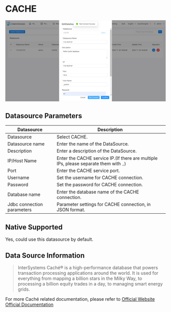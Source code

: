 # CACHE

![cache](../../../../img/new_ui/dev/datasource/cache-en.png)

## Datasource Parameters

|       **Datasource**       |                                    **Description**                                    |
|----------------------------|---------------------------------------------------------------------------------------|
| Datasource                 | Select CACHE.                                                                         |
| Datasource name            | Enter the name of the DataSource.                                                     |
| Description                | Enter a description of the DataSource.                                                |
| IP/Host Name               | Enter the CACHE service IP.(If there are multiple IPs, please separate them with `,`) |
| Port                       | Enter the CACHE service port.                                                         |
| Username                   | Set the username for CACHE connection.                                                |
| Password                   | Set the password for CACHE connection.                                                |
| Database name              | Enter the database name of the CACHE connection.                                      |
| Jdbc connection parameters | Parameter settings for CACHE connection, in JSON format.                              |

## Native Supported

Yes, could use this datasource by default.

## Data Source Information

> InterSystems Caché® is a high-performance database that powers transaction processing applications around the world. It is used for everything from mapping a billion stars in the Milky Way, to processing a billion equity trades in a day, to managing smart energy grids.

For more Caché related documentation, please refer to
[Official Website](https://www.intersystems.com/products/cache/)
[Official Documentation](https://docs.intersystems.com/latest/csp/docbook/DocBook.UI.Page.cls?KEY=BGJD_coding)
